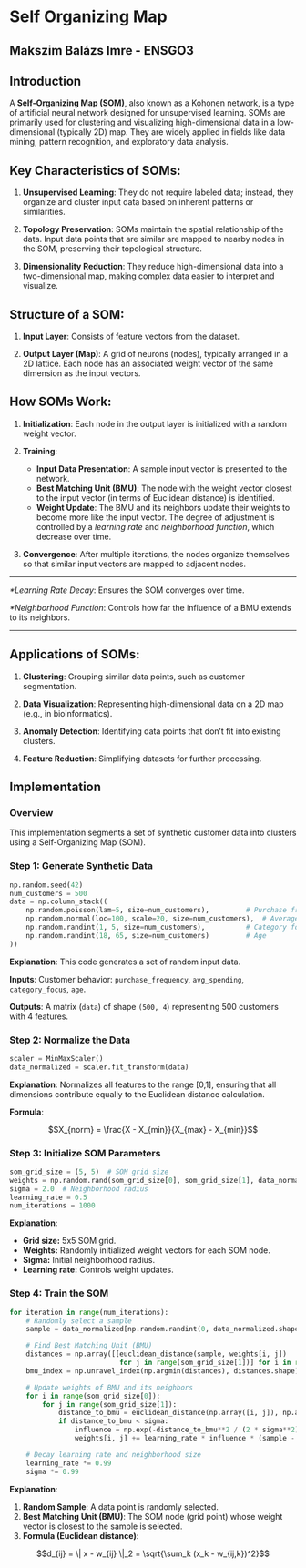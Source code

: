 # Self Organizing Map
## Makszim Balázs Imre - ENSGO3

## Introduction

A **Self-Organizing Map (SOM)**, also known as a Kohonen network, is a type of artificial neural network designed for unsupervised learning. SOMs are primarily used for clustering and visualizing high-dimensional data in a low-dimensional (typically 2D) map. They are widely applied in fields like data mining, pattern recognition, and exploratory data analysis.

## Key Characteristics of SOMs:
1. **Unsupervised Learning**: They do not require labeled data; instead, they organize and cluster input data based on inherent patterns or similarities.

2. **Topology Preservation**: SOMs maintain the spatial relationship of the data. Input data points that are similar are mapped to nearby nodes in the SOM, preserving their topological structure.

3. **Dimensionality Reduction**: They reduce high-dimensional data into a two-dimensional map, making complex data easier to interpret and visualize.

## Structure of a SOM:

1. **Input Layer**: Consists of feature vectors from the dataset.

2. **Output Layer (Map)**: A grid of neurons (nodes), typically arranged in a 2D lattice. Each node has an associated weight vector of the same dimension as the input vectors.

## How SOMs Work:

1. **Initialization**: Each node in the output layer is initialized with a random weight vector.

2. **Training**:
    - **Input Data Presentation**: A sample input vector is presented to the network.
    - **Best Matching Unit (BMU)**: The node with the weight vector closest to the input vector (in terms of Euclidean distance) is identified.
    - **Weight Update**: The BMU and its neighbors update their weights to become more like the input vector. The degree of adjustment is controlled by a *learning rate* and *neighborhood function*, which decrease over time.

3. **Convergence**: After multiple iterations, the nodes organize themselves so that similar input vectors are mapped to adjacent nodes.

---

_*Learning Rate Decay_: Ensures the SOM converges over time.

_*Neighborhood Function_: Controls how far the influence of a BMU extends to its neighbors.

---

## Applications of SOMs:

1. **Clustering**: Grouping similar data points, such as customer segmentation.

2. **Data Visualization**: Representing high-dimensional data on a 2D map (e.g., in bioinformatics).

3. **Anomaly Detection**: Identifying data points that don’t fit into existing clusters.

4. **Feature Reduction**: Simplifying datasets for further processing.

## Implementation

### Overview

This implementation segments a set of synthetic customer data into clusters using a Self-Organizing Map (SOM).

### Step 1: Generate Synthetic Data

```python
np.random.seed(42)
num_customers = 500
data = np.column_stack((
    np.random.poisson(lam=5, size=num_customers),         # Purchase frequency
    np.random.normal(loc=100, scale=20, size=num_customers),  # Average spending
    np.random.randint(1, 5, size=num_customers),          # Category focus (1-4)
    np.random.randint(18, 65, size=num_customers)         # Age
))
```
**Explanation**:
This code generates a set of random input data.

**Inputs**: Customer behavior: `purchase_frequency`, `avg_spending`, `category_focus`, `age`.

**Outputs**: A matrix (`data`) of shape `(500, 4`) representing 500 customers with 4 features.

### Step 2: Normalize the Data

```python
scaler = MinMaxScaler()
data_normalized = scaler.fit_transform(data)

```
**Explanation**: Normalizes all features to the range [0,1], ensuring that all dimensions contribute equally to the Euclidean distance calculation.

**Formula**:
```math
X_{norm} = \frac{X - X_{min}}{X_{max} - X_{min}}
```

### Step 3: Initialize SOM Parameters

```python
som_grid_size = (5, 5)  # SOM grid size
weights = np.random.rand(som_grid_size[0], som_grid_size[1], data_normalized.shape[1])  # Randomly initialized weights
sigma = 2.0  # Neighborhood radius
learning_rate = 0.5
num_iterations = 1000
```

**Explanation**:

- **Grid size:** 5x5 SOM grid.
- **Weights:** Randomly initialized weight vectors for each SOM node.
- **Sigma:** Initial neighborhood radius.
- **Learning rate:** Controls weight updates.

### Step 4: Train the SOM
```python
for iteration in range(num_iterations):
    # Randomly select a sample
    sample = data_normalized[np.random.randint(0, data_normalized.shape[0])]

    # Find Best Matching Unit (BMU)
    distances = np.array([[euclidean_distance(sample, weights[i, j])
                           for j in range(som_grid_size[1])] for i in range(som_grid_size[0])])
    bmu_index = np.unravel_index(np.argmin(distances), distances.shape)

    # Update weights of BMU and its neighbors
    for i in range(som_grid_size[0]):
        for j in range(som_grid_size[1]):
            distance_to_bmu = euclidean_distance(np.array([i, j]), np.array(bmu_index))
            if distance_to_bmu < sigma:
                influence = np.exp(-distance_to_bmu**2 / (2 * sigma**2))
                weights[i, j] += learning_rate * influence * (sample - weights[i, j])

    # Decay learning rate and neighborhood size
    learning_rate *= 0.99
    sigma *= 0.99

```

**Explanation**:
1. **Random Sample**: A data point is randomly selected.
2. **Best Matching Unit (BMU)**:
The SOM node (grid point) whose weight vector is closest to the sample is selected.
3. **Formula (Euclidean distance)**:

```math
d_{ij} = \| x - w_{ij} \|_2 = \sqrt{\sum_k (x_k - w_{ij,k})^2}
```